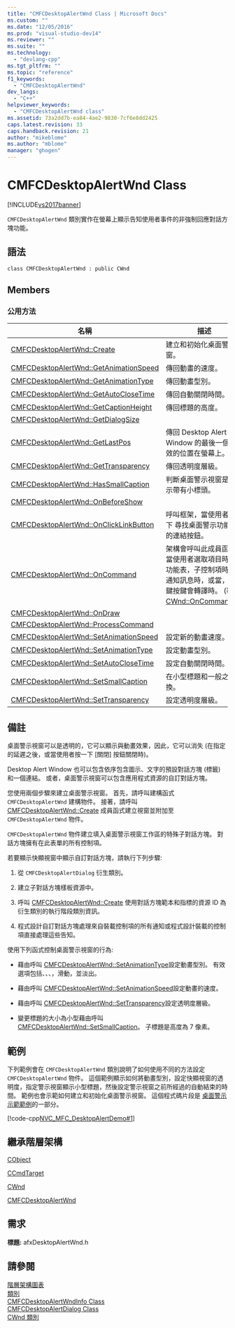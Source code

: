 ```yaml
---
title: "CMFCDesktopAlertWnd Class | Microsoft Docs"
ms.custom: ""
ms.date: "12/05/2016"
ms.prod: "visual-studio-dev14"
ms.reviewer: ""
ms.suite: ""
ms.technology: 
  - "devlang-cpp"
ms.tgt_pltfrm: ""
ms.topic: "reference"
f1_keywords: 
  - "CMFCDesktopAlertWnd"
dev_langs: 
  - "C++"
helpviewer_keywords: 
  - "CMFCDesktopAlertWnd class"
ms.assetid: 73a2dd7b-ea84-4ae2-9830-7cf6e8dd2425
caps.latest.revision: 33
caps.handback.revision: 21
author: "mikeblome"
ms.author: "mblome"
manager: "ghogen"
---
```

# CMFCDesktopAlertWnd Class
[!INCLUDE[vs2017banner](../../assembler/inline/includes/vs2017banner.md)]

`CMFCDesktopAlertWnd` 類別實作在螢幕上顯示告知使用者事件的非強制回應對話方塊功能。  
  
## 語法  
  
```  
class CMFCDesktopAlertWnd : public CWnd  
```  
  
## Members  
  
### 公用方法  
  
|名稱|描述|  
|--------|--------|  
|[CMFCDesktopAlertWnd::Create](../Topic/CMFCDesktopAlertWnd::Create.md)|建立和初始化桌面警示視窗。|  
|[CMFCDesktopAlertWnd::GetAnimationSpeed](../Topic/CMFCDesktopAlertWnd::GetAnimationSpeed.md)|傳回動畫的速度。|  
|[CMFCDesktopAlertWnd::GetAnimationType](../Topic/CMFCDesktopAlertWnd::GetAnimationType.md)|傳回動畫型別。|  
|[CMFCDesktopAlertWnd::GetAutoCloseTime](../Topic/CMFCDesktopAlertWnd::GetAutoCloseTime.md)|傳回自動關閉時間。|  
|[CMFCDesktopAlertWnd::GetCaptionHeight](../Topic/CMFCDesktopAlertWnd::GetCaptionHeight.md)|傳回標題的高度。|  
|[CMFCDesktopAlertWnd::GetDialogSize](../Topic/CMFCDesktopAlertWnd::GetDialogSize.md)||  
|[CMFCDesktopAlertWnd::GetLastPos](../Topic/CMFCDesktopAlertWnd::GetLastPos.md)|傳回 Desktop Alert Window 的最後一個有效的位置在螢幕上。|  
|[CMFCDesktopAlertWnd::GetTransparency](../Topic/CMFCDesktopAlertWnd::GetTransparency.md)|傳回透明度層級。|  
|[CMFCDesktopAlertWnd::HasSmallCaption](../Topic/CMFCDesktopAlertWnd::HasSmallCaption.md)|判斷桌面警示視窗是否顯示帶有小標頭。|  
|[CMFCDesktopAlertWnd::OnBeforeShow](../Topic/CMFCDesktopAlertWnd::OnBeforeShow.md)||  
|[CMFCDesktopAlertWnd::OnClickLinkButton](../Topic/CMFCDesktopAlertWnd::OnClickLinkButton.md)|呼叫框架，當使用者按一下  尋找桌面警示功能表的連結按鈕。|  
|[CMFCDesktopAlertWnd::OnCommand](../Topic/CMFCDesktopAlertWnd::OnCommand.md)|架構會呼叫此成員函式，當使用者選取項目時，從  功能表，子控制項時傳送通知訊息時，或當，快速鍵按鍵會轉譯時。  \(覆寫 [CWnd::OnCommand](../Topic/CWnd::OnCommand.md)\)。|  
|[CMFCDesktopAlertWnd::OnDraw](../Topic/CMFCDesktopAlertWnd::OnDraw.md)||  
|[CMFCDesktopAlertWnd::ProcessCommand](../Topic/CMFCDesktopAlertWnd::ProcessCommand.md)||  
|[CMFCDesktopAlertWnd::SetAnimationSpeed](../Topic/CMFCDesktopAlertWnd::SetAnimationSpeed.md)|設定新的動畫速度。|  
|[CMFCDesktopAlertWnd::SetAnimationType](../Topic/CMFCDesktopAlertWnd::SetAnimationType.md)|設定動畫型別。|  
|[CMFCDesktopAlertWnd::SetAutoCloseTime](../Topic/CMFCDesktopAlertWnd::SetAutoCloseTime.md)|設定自動關閉時間。|  
|[CMFCDesktopAlertWnd::SetSmallCaption](../Topic/CMFCDesktopAlertWnd::SetSmallCaption.md)|在小型標題和一般之間切換。|  
|[CMFCDesktopAlertWnd::SetTransparency](../Topic/CMFCDesktopAlertWnd::SetTransparency.md)|設定透明度層級。|  
  
## 備註  
 桌面警示視窗可以是透明的，它可以顯示與動畫效果，因此，它可以消失 \(在指定的延遲之後，或當使用者按一下 \[關閉\] 按鈕關閉時\)。  
  
 Desktop Alert Window 也可以包含依序包含圖示、文字的預設對話方塊 \(標籤\) 和一個連結。  或者，桌面警示視窗可以包含應用程式資源的自訂對話方塊。  
  
 您使用兩個步驟來建立桌面警示視窗。  首先，請呼叫建構函式 `CMFCDesktopAlertWnd` 建構物件。  接著，請呼叫 [CMFCDesktopAlertWnd::Create](../Topic/CMFCDesktopAlertWnd::Create.md) 成員函式建立視窗並附加至 `CMFCDesktopAlertWnd` 物件。  
  
 `CMFCDesktopAlertWnd` 物件建立填入桌面警示視窗工作區的特殊子對話方塊。  對話方塊擁有在此表單的所有控制項。  
  
 若要顯示快顯視窗中顯示自訂對話方塊，請執行下列步驟:  
  
1.  從 `CMFCDesktopAlertDialog` 衍生類別。  
  
2.  建立子對話方塊樣板資源中。  
  
3.  呼叫 [CMFCDesktopAlertWnd::Create](../Topic/CMFCDesktopAlertWnd::Create.md) 使用對話方塊範本和指標的資源 ID 為衍生類別的執行階段類別資訊。  
  
4.  程式設計自訂對話方塊處理來自裝載控制項的所有通知或程式設計裝載的控制項直接處理這些告知。  
  
 使用下列函式控制桌面警示視窗的行為:  
  
-   藉由呼叫 [CMFCDesktopAlertWnd::SetAnimationType](../Topic/CMFCDesktopAlertWnd::SetAnimationType.md)設定動畫型別。  有效選項包括、、、，滑動，並淡出。  
  
-   藉由呼叫 [CMFCDesktopAlertWnd::SetAnimationSpeed](../Topic/CMFCDesktopAlertWnd::SetAnimationSpeed.md)設定動畫的速度。  
  
-   藉由呼叫 [CMFCDesktopAlertWnd::SetTransparency](../Topic/CMFCDesktopAlertWnd::SetTransparency.md)設定透明度層級。  
  
-   變更標題的大小為小型藉由呼叫 [CMFCDesktopAlertWnd::SetSmallCaption](../Topic/CMFCDesktopAlertWnd::SetSmallCaption.md)。  子標題是高度為 7 像素。  
  
## 範例  
 下列範例會在 `CMFCDesktopAlertWnd` 類別說明了如何使用不同的方法設定 `CMFCDesktopAlertWnd` 物件。  這個範例顯示如何將動畫型別，設定快顯視窗的透明度，指定警示視窗顯示小型標題，然後設定警示視窗之前所經過的自動結束的時間。  範例也會示範如何建立和初始化桌面警示視窗。  這個程式碼片段是 [桌面警示示範範例](../../top/visual-cpp-samples.md)的一部分。  
  
 [!code-cpp[NVC_MFC_DesktopAlertDemo#1](../../mfc/reference/codesnippet/CPP/cmfcdesktopalertwnd-class_1.cpp)]  
  
## 繼承階層架構  
 [CObject](../../mfc/reference/cobject-class.md)  
  
 [CCmdTarget](../../mfc/reference/ccmdtarget-class.md)  
  
 [CWnd](../../mfc/reference/cwnd-class.md)  
  
 [CMFCDesktopAlertWnd](../../mfc/reference/cmfcdesktopalertwnd-class.md)  
  
## 需求  
 **標題:** afxDesktopAlertWnd.h  
  
## 請參閱  
 [階層架構圖表](../../mfc/hierarchy-chart.md)   
 [類別](../../mfc/reference/mfc-classes.md)   
 [CMFCDesktopAlertWndInfo Class](../../mfc/reference/cmfcdesktopalertwndinfo-class.md)   
 [CMFCDesktopAlertDialog Class](../../mfc/reference/cmfcdesktopalertdialog-class.md)   
 [CWnd 類別](../../mfc/reference/cwnd-class.md)